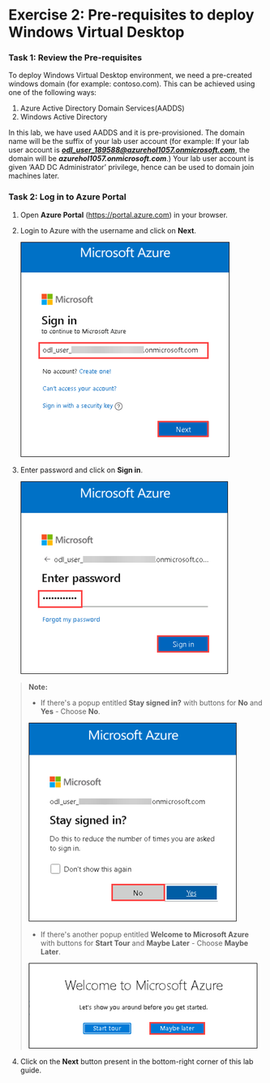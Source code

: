# **Exercise 2: Pre-requisites to deploy Windows Virtual Desktop**

### **Task 1**: **Review the Pre-requisites**

To deploy Windows Virtual Desktop environment, we need a pre-created windows domain (for example: contoso.com). This can be achieved using one of the following ways:

1. Azure Active Directory Domain Services(AADDS)
2. Windows Active Directory

In this lab, we have used AADDS and it is pre-provisioned. The domain name will be the suffix of your lab user account (for example: If your lab user account is ***odl_user_189588@azurehol1057.onmicrosoft.com***, the domain will be ***azurehol1057.onmicrosoft.com***.) Your lab user account is given ‘AAD DC Administrator’ privilege, hence can be used to domain join machines later. 


### **Task 2: Log in to Azure Portal**

1. Open **Azure Portal** (https://portal.azure.com) in your browser. 

2. Login to Azure with the username **<inject key="AzureAdUserEmail" />** and click on **Next**.

   ![](media/w24.png)

3. Enter password **<inject key="AzureAdUserPassword" />** and click on **Sign in**.

   ![](media/w25.png)

> **Note:** 
> - If there's a popup entitled **Stay signed in?** with buttons for **No** and **Yes** - Choose **No**.
>
>  ![](media/w26.png)
>   
> - If there's another popup entitled **Welcome to Microsoft Azure** with buttons for **Start Tour** and **Maybe Later** - Choose **Maybe Later**.
>
>  ![](media/wvd4.png)

4. Click on the **Next** button present in the bottom-right corner of this lab guide.  
 
